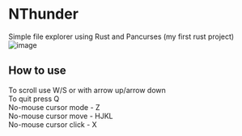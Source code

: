 # NThunder
Simple file explorer using Rust and Pancurses (my first rust project)
![image](https://github.com/aceinetx/NThunder/assets/158546973/d80d23b6-a742-428c-aced-5cd25df08186)
## How to use
To scroll use W/S or with arrow up/arrow down<br>
To quit press Q<br>
No-mouse cursor mode - Z<br>
No-mouse cursor move - HJKL<br>
No-mouse cursor click - X
